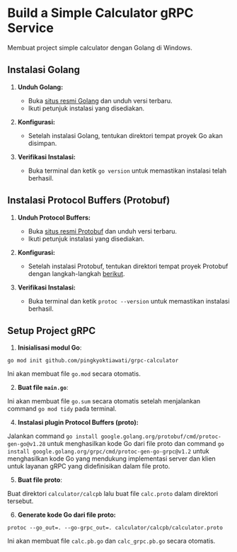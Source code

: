 
# Build a Simple Calculator gRPC Service

Membuat project simple calculator dengan Golang di Windows.



## Instalasi Golang

1. **Unduh Golang:**
   - Buka [situs resmi Golang](https://golang.org/dl/) dan unduh versi terbaru.
   - Ikuti petunjuk instalasi yang disediakan.

2. **Konfigurasi:**
   - Setelah instalasi Golang, tentukan direktori tempat proyek Go akan disimpan. 

3. **Verifikasi Instalasi:**
   - Buka terminal dan ketik `go version` untuk memastikan instalasi telah berhasil.

## Instalasi Protocol Buffers (Protobuf)
1. **Unduh Protocol Buffers:**
   - Buka [situs resmi Protobuf](https://developers.google.com/protocol-buffers) dan unduh versi terbaru.
   - Ikuti petunjuk instalasi yang disediakan.

2. **Konfigurasi:**
   - Setelah instalasi Protobuf, tentukan direktori tempat proyek Protobuf dengan langkah-langkah [berikut](https://www.geeksforgeeks.org/how-to-install-protocol-buffers-on-windows/).

3. **Verifikasi Instalasi:**
   - Buka terminal dan ketik `protoc --version` untuk memastikan instalasi berhasil.

## Setup Project gRPC

1. **Inisialisasi modul Go**:
```
go mod init github.com/pingkyoktiawati/grpc-calculator
```
Ini akan membuat file `go.mod` secara otomatis.

2. **Buat file `main.go`**:

Ini akan membuat file `go.sum` secara otomatis setelah menjalankan command `go mod tidy` pada terminal.

4. **Instalasi plugin Protocol Buffers (proto):**

Jalankan command `go install google.golang.org/protobuf/cmd/protoc-gen-go@v1.28` untuk menghasilkan kode Go dari file proto dan command `go install google.golang.org/grpc/cmd/protoc-gen-go-grpc@v1.2` untuk menghasilkan kode Go yang mendukung implementasi server dan klien untuk layanan gRPC yang didefinisikan dalam file proto.

5. **Buat file proto**:

Buat direktori `calculator/calcpb` lalu buat file `calc.proto` dalam direktori tersebut.

6. **Generate kode Go dari file proto:**
```
protoc --go_out=. --go-grpc_out=. calculator/calcpb/calculator.proto
```
Ini akan membuat file `calc.pb.go` dan `calc_grpc.pb.go` secara otomatis.

